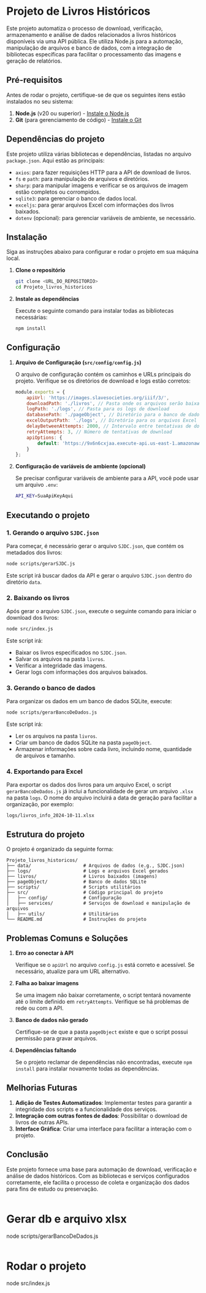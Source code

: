 # Projeto de Livros Históricos

Este projeto automatiza o processo de download, verificação, armazenamento e análise de dados relacionados a livros históricos disponíveis via uma API pública. Ele utiliza Node.js para a automação, manipulação de arquivos e banco de dados, com a integração de bibliotecas específicas para facilitar o processamento das imagens e geração de relatórios.

## Pré-requisitos

Antes de rodar o projeto, certifique-se de que os seguintes itens estão instalados no seu sistema:

1. **Node.js** (v20 ou superior) - [Instale o Node.js](https://nodejs.org/)
2. **Git** (para gerenciamento de código) - [Instale o Git](https://git-scm.com/)

## Dependências do projeto

Este projeto utiliza várias bibliotecas e dependências, listadas no arquivo `package.json`. Aqui estão as principais:

- `axios`: para fazer requisições HTTP para a API de download de livros.
- `fs` e `path`: para manipulação de arquivos e diretórios.
- `sharp`: para manipular imagens e verificar se os arquivos de imagem estão completos ou corrompidos.
- `sqlite3`: para gerenciar o banco de dados local.
- `exceljs`: para gerar arquivos Excel com informações dos livros baixados.
- `dotenv` (opcional): para gerenciar variáveis de ambiente, se necessário.

## Instalação

Siga as instruções abaixo para configurar e rodar o projeto em sua máquina local.

1. **Clone o repositório**

   ```bash
   git clone <URL_DO_REPOSITORIO>
   cd Projeto_livros_historicos
   ```

2. **Instale as dependências**

   Execute o seguinte comando para instalar todas as bibliotecas necessárias:

   ```bash
   npm install
   ```

## Configuração

1. **Arquivo de Configuração (`src/config/config.js`)**

   O arquivo de configuração contém os caminhos e URLs principais do projeto. Verifique se os diretórios de download e logs estão corretos:

   ```javascript
   module.exports = {
       apiUrl: 'https://images.slavesocieties.org/iiif/3/',
       downloadPath: './livros', // Pasta onde os arquivos serão baixados
       logPath: './logs', // Pasta para os logs de download
       databasePath: './pageObject', // Diretório para o banco de dados
       excelOutputPath: './logs', // Diretório para os arquivos Excel
       delayBetweenAttempts: 2000, // Intervalo entre tentativas de download (em ms)
       retryAttempts: 3, // Número de tentativas de download
       apiOptions: {
           default: 'https://9x6n6cxjaa.execute-api.us-east-1.amazonaws.com/dev/?q=institution:%27Par%C3%B3quia%20de%20Nossa%20Senhora%20dos%20Milagres%27&q.parser=structured&size=10000'
       }
   };
   ```

2. **Configuração de variáveis de ambiente (opcional)**

   Se precisar configurar variáveis de ambiente para a API, você pode usar um arquivo `.env`:

   ```bash
   API_KEY=SuaApiKeyAqui
   ```

## Executando o projeto

### 1. Gerando o arquivo `SJDC.json`

Para começar, é necessário gerar o arquivo `SJDC.json`, que contém os metadados dos livros:

```bash
node scripts/gerarSJDC.js
```

Este script irá buscar dados da API e gerar o arquivo `SJDC.json` dentro do diretório `data`.

### 2. Baixando os livros

Após gerar o arquivo `SJDC.json`, execute o seguinte comando para iniciar o download dos livros:

```bash
node src/index.js
```

Este script irá:
- Baixar os livros especificados no `SJDC.json`.
- Salvar os arquivos na pasta `livros`.
- Verificar a integridade das imagens.
- Gerar logs com informações dos arquivos baixados.

### 3. Gerando o banco de dados

Para organizar os dados em um banco de dados SQLite, execute:

```bash
node scripts/gerarBancoDeDados.js
```

Este script irá:
- Ler os arquivos na pasta `livros`.
- Criar um banco de dados SQLite na pasta `pageObject`.
- Armazenar informações sobre cada livro, incluindo nome, quantidade de arquivos e tamanho.

### 4. Exportando para Excel

Para exportar os dados dos livros para um arquivo Excel, o script `gerarBancoDeDados.js` já inclui a funcionalidade de gerar um arquivo `.xlsx` na pasta `logs`. O nome do arquivo incluirá a data de geração para facilitar a organização, por exemplo:

```
logs/livros_info_2024-10-11.xlsx
```

## Estrutura do projeto

O projeto é organizado da seguinte forma:

```
Projeto_livros_historicos/
├── data/                   # Arquivos de dados (e.g., SJDC.json)
├── logs/                   # Logs e arquivos Excel gerados
├── livros/                 # Livros baixados (imagens)
├── pageObject/             # Banco de dados SQLite
├── scripts/                # Scripts utilitários
├── src/                    # Código principal do projeto
│   ├── config/             # Configuração
│   ├── services/           # Serviços de download e manipulação de arquivos
│   ├── utils/              # Utilitários
└── README.md               # Instruções do projeto
```

## Problemas Comuns e Soluções

1. **Erro ao conectar à API**

   Verifique se o `apiUrl` no arquivo `config.js` está correto e acessível. Se necessário, atualize para um URL alternativo.

2. **Falha ao baixar imagens**

   Se uma imagem não baixar corretamente, o script tentará novamente até o limite definido em `retryAttempts`. Verifique se há problemas de rede ou com a API.

3. **Banco de dados não gerado**

   Certifique-se de que a pasta `pageObject` existe e que o script possui permissão para gravar arquivos.

4. **Dependências faltando**

   Se o projeto reclamar de dependências não encontradas, execute `npm install` para instalar novamente todas as dependências.

## Melhorias Futuras

1. **Adição de Testes Automatizados**: Implementar testes para garantir a integridade dos scripts e a funcionalidade dos serviços.
2. **Integração com outras fontes de dados**: Possibilitar o download de livros de outras APIs.
3. **Interface Gráfica**: Criar uma interface para facilitar a interação com o projeto.

## Conclusão

Este projeto fornece uma base para automação de download, verificação e análise de dados históricos. Com as bibliotecas e serviços configurados corretamente, ele facilita o processo de coleta e organização dos dados para fins de estudo ou preservação.
```

```
# Gerar db e arquivo xlsx
node scripts/gerarBancoDeDados.js
```

```
# Rodar o projeto
node src/index.js
```